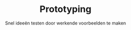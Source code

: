 ---
layout: tags.njk
title: Prototyping
subtitle: Snel ideeën testen door werkende voorbeelden te maken
headerImage: /images/showcases.jpg
tag: "Prototyping"
permalink: /tags/prototyping/
---